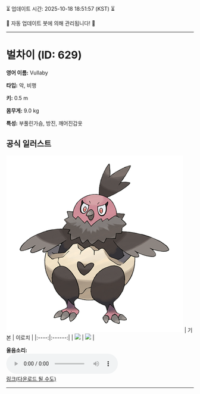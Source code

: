 
⏳ 업데이트 시간: 2025-10-18 18:51:57 (KST) ⏳

🤖 자동 업데이트 봇에 의해 관리됩니다! 🤖

---

# 벌차이 (ID: 629)
**영어 이름:** Vullaby

**타입:** 악, 비행

**키:** 0.5 m

**몸무게:** 9.0 kg

**특성:** 부풀린가슴, 방진, 깨어진갑옷

## 공식 일러스트
![](https://raw.githubusercontent.com/PokeAPI/sprites/master/sprites/pokemon/other/official-artwork/629.png)
| 기본 | 이로치 |
|:----:|:------:|
| <img src="http://play.pokemonshowdown.com/sprites/ani/vullaby.gif" width="200"> | <img src="http://play.pokemonshowdown.com/sprites/ani-shiny/vullaby.gif" width="200"> |

**울음소리:**<br><audio controls src="https://raw.githubusercontent.com/PokeAPI/cries/main/cries/pokemon/latest/629.ogg"></audio><br> [링크(다운로드 될 수도)](https://raw.githubusercontent.com/PokeAPI/cries/main/cries/pokemon/latest/629.ogg)


---
